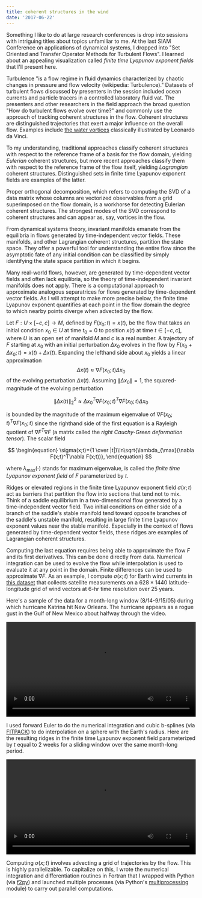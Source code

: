 ```yaml
---
title: coherent structures in the wind
date: '2017-06-22'
---
```


<script>
    import KatrinaVf from "$lib/assets/katrina_vf.mp4"
    import KatrinaLcs from "$lib/assets/katrina_lcs.mp4"
</script>

Something I like to do at large research conferences is drop into sessions with intriguing titles about topics unfamiliar to me. At the last SIAM Conference on applications of dynamical systems, I dropped into "Set Oriented and Transfer Operator Methods for Turbulent Flows". I learned about an appealing visualization called _finite time Lyapunov exponent fields_ that I'll present here.

Turbulence "is a flow regime in fluid dynamics characterized by chaotic changes in pressure and flow velocity (wikipedia: Turbulence)." Datasets of turbulent flows discussed by presenters in the session included ocean currents and particle tracers in a controlled laboratory fluid vat. The presenters and other researchers in the field approach the broad question "How do turbulent flows evolve over time?" and commonly use the approach of tracking coherent structures in the flow. Coherent structures are distinguished trajectories that exert a major influence on the overall flow. Examples include [the water vortices][davinci] classically illustrated by Leonardo da Vinci.

To my understanding, traditional approaches classify coherent structures with respect to the reference frame of a basis for the flow domain, yielding _Eulerian_ coherent structures, but more recent approaches classify them with respect to the reference frame of the flow itself, yielding _Lagrangian_ coherent structures. Distinguished sets in finite time Lyapunov exponent fields are examples of the latter.

Proper orthogonal decomposition, which refers to computing the SVD of a data matrix whose columns are vectorized observables from a grid superimposed on the flow domain, is a workhorse for detecting Eulerian coherent structures. The strongest modes of the SVD correspond to coherent structures and can appear as, say, vortices in the flow.

From dynamical systems theory, invariant manifolds emanate from the equilibria in flows generated by time-independent vector fields. These manifolds, and other Lagrangian coherent structures, partition the state space. They offer a powerful tool for understanding the entire flow since the asymptotic fate of any initial condition can be classified by simply identifying the state space partition in which it begins.

Many real-world flows, however, are generated by time-dependent vector fields and often lack equilibria, so the theory of time-independent invariant manifolds does not apply. There is a computational approach to approximate analogous separatrices for flows generated by time-dependent vector fields. As I will attempt to make more precise below, the finite time Lyapunov exponent quantifies at each point in the flow domain the degree to which nearby points diverge when advected by the flow.

Let $F:U\times[-c,c]\rightarrow M$, defined by $F(x_0;t)=x(t)$, be the flow that takes an initial condition $x_0\in U$ at time $t_0=0$ to position $x(t)$ at time $t\in[-c,c]$, where $U$ is an open set of manifold $M$ and $c$ is a real number. A trajectory of $F$ starting at $x_0$ with an initial perturbation $\Delta x_0$ evolves in the flow by $F(x_0+\Delta x_0;t)=x(t)+\Delta x(t)$. Expanding the lefthand side about $x_0$ yields a linear approximation $$\Delta x(t)\approx\nabla F(x_0;t)\Delta x_0$$ of the evolving perturbation $\Delta x(t)$. Assuming $\|\Delta x_0\|=1$, the squared-magnitude of the evolving perturbation

$$
\begin{equation}
\|\Delta x(t)\|_2^2\approx\Delta x_0^T\nabla F(x_0;t)^T\nabla F(x_0;t)\Delta x_0
\end{equation}
$$

is bounded by the magnitude of the maximum eigenvalue of $\nabla F(x_0;t)^T \nabla F(x_0;t)$ since the righthand side of the first equation is a Rayleigh quotient of $\nabla F^T\nabla F$ (a matrix called the _right Cauchy-Green deformation tensor_). The scalar field

$$
\begin{equation}
\sigma(x;t)={1 \over |t|}\ln\sqrt{\lambda_{\max}(\nabla F(x;t)^T\nabla F(x;t))},
\end{equation}
$$

where $\lambda_{\max}(\cdot)$ stands for maximum eigenvalue, is called the _finite time Lyapunov exponent field_ of $F$ parameterized by $t$.

Ridges or elevated regions in the finite time Lyapunov exponent field $\sigma(x;t)$ act as barriers that partition the flow into sections that tend not to mix. Think of a saddle equilibrium in a two-dimensional flow generated by a time-independent vector field. Two initial conditions on either side of a branch of the saddle's stable manifold tend toward opposite branches of the saddle's unstable manifold, resulting in large finite time Lyapunov exponent values near the stable manifold. Especially in the context of flows generated by time-dependent vector fields, these ridges are examples of Lagrangian coherent structures.

Computing the last equation requires being able to approximate the flow $F$ and its first derivatives. This can be done directly from data. Numerical integration can be used to evolve the flow while interpolation is used to evaluate it at any point in the domain. Finite differences can be used to approximate $\nabla F$. As an example, I compute $\sigma(x;t)$ for Earth wind currents in [this dataset][dataset] that collects satellite measurements on a $628\times 1440$ latitude-longitude grid of wind vectors at 6-hr time resolution over 25 years.

Here's a sample of the data for a month-long window (8/14-9/15/05) during which hurricane Katrina hit New Orleans. The hurricane appears as a rogue gust in the Gulf of New Mexico about halfway through the video.

<video src={KatrinaVf} width="100%" controls></video>

I used forward Euler to do the numerical integration and cubic b-splines (via [FITPACK][fitpack]) to do interpolation on a sphere with the Earth's radius. Here are the resulting ridges in the finite time Lyapunov exponent field parameterized by $t$ equal to 2 weeks for a sliding window over the same month-long period.

<video src={KatrinaLcs} width="100%" controls></video>

Computing $\sigma(x;t)$ involves advecting a grid of trajectories by the flow. This is highly parallelizable. To capitalize on this, I wrote the numerical integration and differentiation routines in Fortran that I wrapped with Python (via [f2py][f2py]) and launched multiple processes (via Python's [multiprocessing][multiprocessing] module) to carry out parallel computations.

[davinci]: https://www.google.com/search?q=da+vinci+water+vortex
[dataset]: https://podaac.jpl.nasa.gov/dataset/CCMP_MEASURES_ATLAS_L4_OW_L3_0_WIND_VECTORS_FLK
[fitpack]: http://www.netlib.org/fitpack
[f2py]: https://docs.scipy.org/doc/numpy-dev/f2py
[multiprocessing]: https://docs.python.org/2/library/multiprocessing.html
